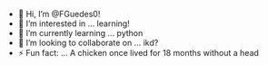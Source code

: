 - 👋 Hi, I’m @FGuedes0!
- 👀 I’m interested in ... learning!
- 🌱 I’m currently learning ... python
- 💞️ I’m looking to collaborate on ... ikd?
- ⚡ Fun fact: ... A chicken once lived for 18 months without a head

<!---
FGuedes0/FGuedes0 is a ✨ special ✨ repository because its `README.md` (this file) appears on your GitHub profile.
You can click the Preview link to take a look at your changes.
--->
